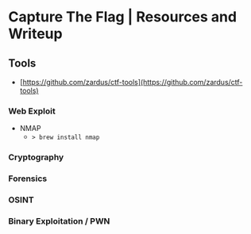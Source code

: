 # Capture The Flag | Resources and Writeup



## Tools
- [https://github.com/zardus/ctf-tools](https://github.com/zardus/ctf-tools)

### Web Exploit
- NMAP
  - ```> brew install nmap ```
### Cryptography
### Forensics
### OSINT
### Binary Exploitation / PWN
